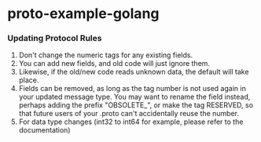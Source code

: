 # proto-example-golang

### Updating Protocol Rules
1. Don't change the numeric tags for any existing fields.
2. You can add new fields, and old code will just ignore them.
3. Likewise, if the old/new code reads unknown data, the default will take place.
4. Fields can be removed, as long as the tag number is not used again 
    in your updated message type. You may want to rename the field instead,
    perhaps adding the prefix "OBSOLETE_", or make the tag RESERVED, so that
    future users of your .proto can't accidentally reuse the number.
5. For data type changes (int32 to int64 for example, please refer to the documentation)  